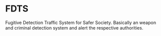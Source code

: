 # FDTS
Fugitive Detection Traffic System for Safer Society. Basically an weapon and criminal detection system and alert the respective authorities.

